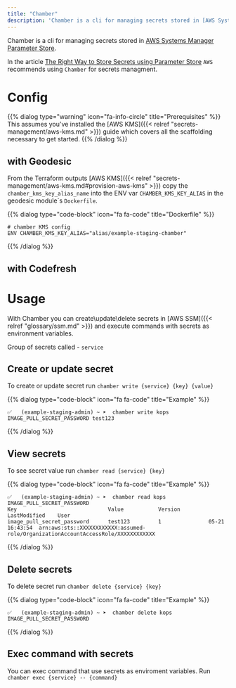 ```yaml
---
title: "Chamber"
description: 'Chamber is a cli for managing secrets stored in [AWS Systems Manager Parameter Store](https://aws.amazon.com/systems-manager/features/#Parameter_Store)'
---
```

Chamber is a cli for managing secrets stored
in [AWS Systems Manager Parameter Store](https://aws.amazon.com/systems-manager/features/#Parameter_Store).

In the article [The Right Way to Store Secrets using Parameter Store](https://aws.amazon.com/blogs/mt/the-right-way-to-store-secrets-using-parameter-store/) `AWS` recommends using `Chamber` for secrets managment.


# Config

{{% dialog type="warning" icon="fa-info-circle" title="Prerequisites" %}}
This assumes you've installed the [AWS KMS]({{< relref "secrets-management/aws-kms.md" >}}) guide which covers all the scaffolding necessary to get started.
{{% /dialog %}}

## with Geodesic

From the Terraform outputs [AWS KMS]({{< relref "secrets-management/aws-kms.md#provision-aws-kms" >}}) copy the `chamber_kms_key_alias_name` into the ENV var `CHAMBER_KMS_KEY_ALIAS` in the geodesic module\`s `Dockerfile`.

{{% dialog type="code-block" icon="fa fa-code" title="Dockerfile" %}}
```
# chamber KMS config
ENV CHAMBER_KMS_KEY_ALIAS="alias/example-staging-chamber"
```
{{% /dialog %}}

## with Codefresh

# Usage

With Chamber you can create\\update\\delete secrets in [AWS SSM]({{< relref "glossary/ssm.md" >}}) and execute
commands with secrets as environment variables.

Group of secrets called - `service`

## Create or update secret

To create or update secret run `chamber write {service} {key} {value}`

{{% dialog type="code-block" icon="fa fa-code" title="Example" %}}
```
✅   (example-staging-admin) ~ ➤  chamber write kops IMAGE_PULL_SECRET_PASSWORD test123
```
{{% /dialog %}}

## View secrets

To see secret value run `chamber read {service} {key}`

{{% dialog type="code-block" icon="fa fa-code" title="Example" %}}
```
✅   (example-staging-admin) ~ ➤  chamber read kops IMAGE_PULL_SECRET_PASSWORD
Key                             Value           Version         LastModified    User
image_pull_secret_password      test123         1               05-21 16:43:54  arn:aws:sts::XXXXXXXXXXXX:assumed-role/OrganizationAccountAccessRole/XXXXXXXXXXXX
```
{{% /dialog %}}

## Delete secrets

To delete secret run `chamber delete {service} {key}`

{{% dialog type="code-block" icon="fa fa-code" title="Example" %}}
```
✅   (example-staging-admin) ~ ➤  chamber delete kops IMAGE_PULL_SECRET_PASSWORD
```
{{% /dialog %}}

## Exec command with secrets

You can exec command that use secrets as enviroment variables.
Run `chamber exec {service} -- {command}`
